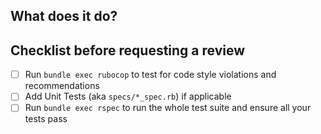 ## What does it do?

## Checklist before requesting a review

- [ ] Run `bundle exec rubocop` to test for code style violations and recommendations
- [ ] Add Unit Tests (aka `specs/*_spec.rb`) if applicable
- [ ] Run `bundle exec rspec` to run the whole test suite and ensure all your tests pass